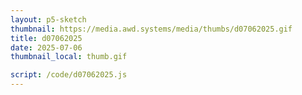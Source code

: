 ```yaml
---
layout: p5-sketch
thumbnail: https://media.awd.systems/media/thumbs/d07062025.gif
title: d07062025
date: 2025-07-06
thumbnail_local: thumb.gif

script: /code/d07062025.js
---
```


